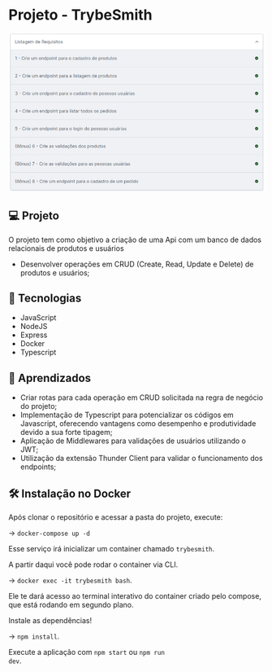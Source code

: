 # Projeto - TrybeSmith


![image](smith.png)


## 

## 💻 Projeto

O projeto tem como objetivo a criação de uma Api com um banco de dados relacionais de produtos e usuários

* Desenvolver operações em CRUD (Create, Read, Update e Delete) de produtos e usuários;

## 🚀 Tecnologias

* JavaScript
* NodeJS
* Express
* Docker
* Typescript


## :memo: Aprendizados

* Criar rotas para cada operação em CRUD solicitada na regra de negócio do projeto;
* Implementação de Typescript para potencializar os códigos em Javascript,
  oferecendo vantagens como desempenho e produtividade devido a sua forte tipagem; 
* Aplicação de Middlewares para validações de usuários utilizando o JWT;
* Utilização da extensão Thunder Client para validar o funcionamento dos endpoints;


## 🛠 Instalação no Docker
Após clonar o repositório e acessar a pasta do projeto, execute:

 -> <code>docker-compose up -d</code>

Esse serviço irá inicializar um container chamado <code>trybesmith</code>.

A partir daqui você pode rodar o container via CLI.

 -> <code>docker exec -it trybesmith bash</code>.

Ele te dará acesso ao terminal interativo do container criado pelo compose, que está rodando em segundo plano.

Instale as dependências!

 -> <code>npm install</code>.

Execute a aplicação com <code>npm start</code> ou <code>npm run dev</code>.
